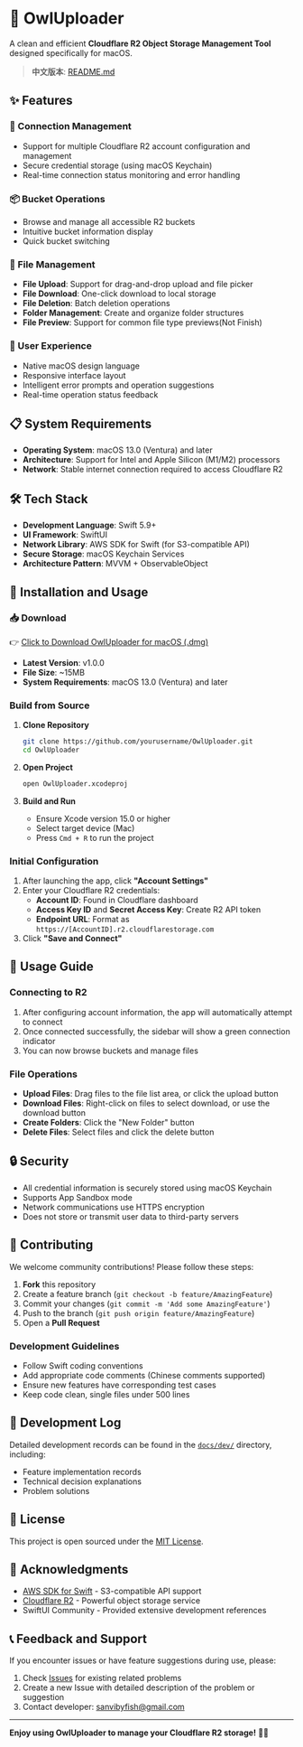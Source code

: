 # 🦉 OwlUploader

A clean and efficient **Cloudflare R2 Object Storage Management Tool** designed specifically for macOS.

> **中文版本**: [README.md](README.md)

## ✨ Features

### 🔗 Connection Management
- Support for multiple Cloudflare R2 account configuration and management
- Secure credential storage (using macOS Keychain)
- Real-time connection status monitoring and error handling

### 📦 Bucket Operations
- Browse and manage all accessible R2 buckets
- Intuitive bucket information display
- Quick bucket switching

### 📁 File Management
- **File Upload**: Support for drag-and-drop upload and file picker
- **File Download**: One-click download to local storage
- **File Deletion**: Batch deletion operations
- **Folder Management**: Create and organize folder structures
- **File Preview**: Support for common file type previews(Not Finish)

### 🎨 User Experience
- Native macOS design language
- Responsive interface layout
- Intelligent error prompts and operation suggestions
- Real-time operation status feedback

## 📋 System Requirements

- **Operating System**: macOS 13.0 (Ventura) and later
- **Architecture**: Support for Intel and Apple Silicon (M1/M2) processors
- **Network**: Stable internet connection required to access Cloudflare R2

## 🛠 Tech Stack

- **Development Language**: Swift 5.9+
- **UI Framework**: SwiftUI
- **Network Library**: AWS SDK for Swift (for S3-compatible API)
- **Secure Storage**: macOS Keychain Services
- **Architecture Pattern**: MVVM + ObservableObject

## 🚀 Installation and Usage

### 📥 Download

👉 [Click to Download OwlUploader for macOS (.dmg)](https://github.com/sanvibyfish/OwlUploader/releases/download/v1.0.0/OwlUploader.dmg)

- **Latest Version**: v1.0.0
- **File Size**: ~15MB
- **System Requirements**: macOS 13.0 (Ventura) and later

### Build from Source

1. **Clone Repository**
   ```bash
   git clone https://github.com/yourusername/OwlUploader.git
   cd OwlUploader
   ```

2. **Open Project**
   ```bash
   open OwlUploader.xcodeproj
   ```

3. **Build and Run**
   - Ensure Xcode version 15.0 or higher
   - Select target device (Mac)
   - Press `Cmd + R` to run the project

### Initial Configuration

1. After launching the app, click **"Account Settings"**
2. Enter your Cloudflare R2 credentials:
   - **Account ID**: Found in Cloudflare dashboard
   - **Access Key ID** and **Secret Access Key**: Create R2 API token
   - **Endpoint URL**: Format as `https://[AccountID].r2.cloudflarestorage.com`
3. Click **"Save and Connect"**

## 📖 Usage Guide

### Connecting to R2
1. After configuring account information, the app will automatically attempt to connect
2. Once connected successfully, the sidebar will show a green connection indicator
3. You can now browse buckets and manage files

### File Operations
- **Upload Files**: Drag files to the file list area, or click the upload button
- **Download Files**: Right-click on files to select download, or use the download button
- **Create Folders**: Click the "New Folder" button
- **Delete Files**: Select files and click the delete button

## 🔒 Security

- All credential information is securely stored using macOS Keychain
- Supports App Sandbox mode
- Network communications use HTTPS encryption
- Does not store or transmit user data to third-party servers

## 🤝 Contributing

We welcome community contributions! Please follow these steps:

1. **Fork** this repository
2. Create a feature branch (`git checkout -b feature/AmazingFeature`)
3. Commit your changes (`git commit -m 'Add some AmazingFeature'`)
4. Push to the branch (`git push origin feature/AmazingFeature`)
5. Open a **Pull Request**

### Development Guidelines
- Follow Swift coding conventions
- Add appropriate code comments (Chinese comments supported)
- Ensure new features have corresponding test cases
- Keep code clean, single files under 500 lines

## 📝 Development Log

Detailed development records can be found in the [`docs/dev/`](docs/dev/) directory, including:
- Feature implementation records
- Technical decision explanations
- Problem solutions

## 📄 License

This project is open sourced under the [MIT License](LICENSE).

## 🙏 Acknowledgments

- [AWS SDK for Swift](https://github.com/awslabs/aws-sdk-swift) - S3-compatible API support
- [Cloudflare R2](https://developers.cloudflare.com/r2/) - Powerful object storage service
- SwiftUI Community - Provided extensive development references

## 📞 Feedback and Support

If you encounter issues or have feature suggestions during use, please:

1. Check [Issues](https://github.com/yourusername/OwlUploader/issues) for existing related problems
2. Create a new Issue with detailed description of the problem or suggestion
3. Contact developer: sanvibyfish@gmail.com

---

**Enjoy using OwlUploader to manage your Cloudflare R2 storage!** 🦉✨ 